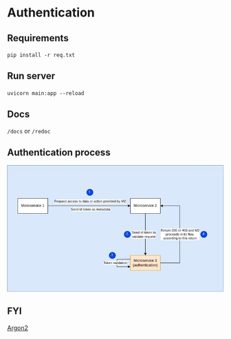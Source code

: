 # Authentication

## Requirements
`pip install -r req.txt`

## Run server
`uvicorn main:app --reload`

## Docs
`/docs` or `/redoc`

## Authentication process
![Authentication process](image.png)

## FYI
[Argon2](https://argon2-cffi.readthedocs.io/en/stable/argon2.html#)
